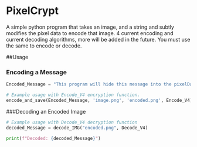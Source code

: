 # PixelCrypt
A simple python program that takes an image, and a string and subtly modifies the pixel data to encode that image. 4 current encoding and current decoding algorithms, more will be added in the future. You must use the same to encode or decode. 

##Usage

### Encoding a Message

```python
Encoded_Message = "This program will hide this message into the pixelData of an image of your choosing. Hopefully in a way that is difficult to detect."

# Example usage with Encode_V4 encryption function. 
encode_and_save(Encoded_Message, 'image.png', 'encoded.png', Encode_V4)
```

###Decoding an Encoded Image

```python
# Example usage with Decode_V4 decryption function
decoded_Message = decode_IMG("encoded.png", Decode_V4)

print(f"Decoded: {decoded_Message}")
```


